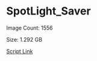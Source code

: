 # SpotLight_Saver

Image Count: 1556

Size: 1.292 GB

[Script Link](https://github.com/liuyal/Archive/blob/master/Python/Utilities/Miscellaneous/spotlight_saver.py)